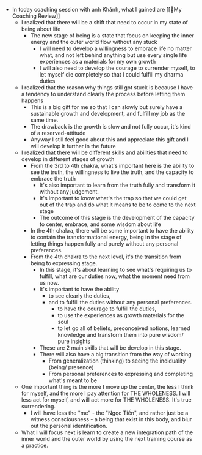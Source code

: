 - In today coaching session with anh Khánh, what I gained are [[📝My Coaching Review]]
    - I realized that there will be a shift that need to occur in my state of being about life
        - The new stage of being is a state that focus on keeping the inner energy and the outer world flow without any stuck
            - I will need to develop a willingness to embrace life no matter what, and not left behind anything but use every single life experiences as a materials for my own growth
            - I will also need to develop the courage to surrender myself, to let myself die completely so that I could fulfill my dharma duties
    -  I realized that the reason why things still got stuck is because I have a tendency to understand clearly the process before letting them happens
        - This is a big gift for me so that I can slowly but surely have a sustainable growth and development, and fulfill my job as the same time.
        - The drawback is the growth is slow and not fully occur, it's kind of a reserved-attitude
        - Anyway I still feel good about this and appreciate this gift and I will develop it further in the future
    - I realized that there will be different skills and abilities that need to develop in different stages of growth
        - From the 3rd to 4th chakra, what's important here is the ability to see the truth, the willingness to live the truth, and the capacity to embrace the truth
            - It's also important to learn from the truth fully and transform it without any judgement.
            - It's important to know what's the trap so that we could get out of the trap and do what it means to be to come to the next stage
            - The outcome of this stage is the development of the capacity to center, embrace, and some wisdom about life
        - In the 4th chakra, there will be some important to have the ability to contain the transformational energy, being in the stage of letting things happen fully and purely without any personal preferences.
        - From the 4th chakra to the next level, it's the transition from being to expressing stage. 
            - In this stage, it's about learning to see what's requiring us to fulfill, what are our duties now, what the moment need from us now.
            - It's important to have the ability 
                - to see clearly the duties, 
                - and to fulfill the duties without any personal preferences.
                    - to have the courage to fulfill the duties, 
                    - to use the experiences as growth materials for the soul 
                    - to let go all of beliefs, preconceived notions, learned knowledge and transform them into pure wisdom/ pure insights
            - These are 2 main skills that will be develop in this stage.
            - There will also have a big transition from the way of working
                - From generalization (thinking) to seeing the indiduality (being/ presence)
                - From personal preferences to expressing and completing what's meant to be
    - One important thing is the more I move up the center, the less I think for myself, and the more I pay attention for THE WHOLENESS. I will less act for myself, and will act more for THE WHOLENESS. It's true surrendering.
        - I will have less the "me" - the "Ngọc Tiến", and rather just be a witness consciousness - a being that exist in this body, and blur out the personal identification.
    - What I will focus next is learn to create a new integration path of the inner world and the outer world by using the next training course as a practice.
